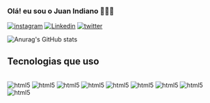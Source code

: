 
### Olá! eu sou o Juan Indiano 🙋🏾‍♂️



[![instagram](https://img.shields.io/badge/Instagram-E4405F?style=for-the-badge&logo=instagram&logoColor=white)](https://instagram.com/juan_indiano)
[![Linkedin](https://img.shields.io/badge/LinkedIn-0077B5?style=for-the-badge&logo=linkedin&logoColor=white)](https:linkedin.com/juancosta)
[![twitter](https://img.shields.io/badge/Twitter-1DA1F2?style=for-the-badge&logo=twitter&logoColor=white)](https:x.com/jukdionisio)

![Anurag's GitHub stats](https://github-readme-stats.vercel.app/api?username=indianodev&show_icons=true&theme=dracula)

## Tecnologias que uso

<div style="display: inline_block"><br/>
<img aling="center" alt="html5" src="https://img.shields.io/badge/HTML5-E34F26?style=for-the-badge&logo=html5&logoColor=white" />
<img aling="center" alt="html5" src="https://img.shields.io/badge/CSS3-1572B6?style=for-the-badge&logo=css3&logoColor=white" />
<img aling="center" alt="html5" src="https://img.shields.io/badge/Python-3776AB?style=for-the-badge&logo=python&logoColor=white" />
<img aling="center" alt="html5" src="https://img.shields.io/badge/JavaScript-F7DF1E?style=for-the-badge&logo=javascript&logoColor=black" />
<img aling="center" alt="html5" src="https://img.shields.io/badge/React-20232A?style=for-the-badge&logo=react&logoColor=61DAFB" />
<img aling="center" alt="html5" src="https://img.shields.io/badge/React_Native-20232A?style=for-the-badge&logo=react&logoColor=61DAFB" />
<img aling="center" alt="html5" src="https://img.shields.io/badge/Bootstrap-563D7C?style=for-the-badge&logo=bootstrap&logoColor=white" />
<img aling="center" alt="html5" src="https://img.shields.io/badge/MySQL-00000F?style=for-the-badge&logo=mysql&logoColor=white" />
<img aling="center" alt="html5" src="https://img.shields.io/badge/Node.js-43853D?style=for-the-badge&logo=node.js&logoColor=white" />

</div>

